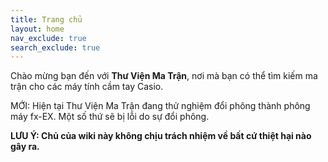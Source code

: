 ```yaml
---
title: Trang chủ
layout: home
nav_exclude: true
search_exclude: true
---
```


Chào mừng bạn đến với **Thư Viện Ma Trận**, nơi mà bạn có thể tìm kiếm ma trận cho các máy tính cầm tay Casio.

MỚI: Hiện tại Thư Viện Ma Trận đang thử nghiệm đổi phông thành phông máy fx-EX. Một số thứ sẽ bị lỗi do sự đổi phông.

**LƯU Ý: Chủ của wiki này không chịu trách nhiệm về bất cứ thiệt hại nào gây ra.**
